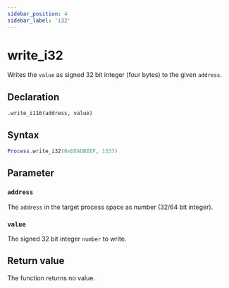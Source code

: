 ```yaml
---
sidebar_position: 4
sidebar_label: 'i32'
---
```


# write_i32

Writes the `value` as signed 32 bit integer (four bytes) to the given `address`.

## Declaration

`.write_i116(address, value)`

## Syntax

```lua
Process.write_i32(0xDEADBEEF, 1337)
```

## Parameter

### `address`

The `address` in the target process space as number (32/64 bit integer).

### `value`

The signed 32 bit integer `number` to write.

## Return value

The function returns no value.
